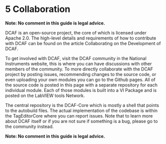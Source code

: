 # 5	Collaboration

**Note: No comment in this guide is legal advice.**

DCAF is an open-source project, the core of which is licensed under Apache 2.0. The high-level details and requirements of how to contribute with DCAF can be found on the article Collaborating on the Development of DCAF.

To get involved with DCAF, visit the DCAF community in the National Instruments website, this is where you can have discussions with other members of the community. To more directly collaborate with the DCAF project by posting issues, recommending changes to the source code, or even uploading your own modules you can go to the Github pages. All of the source code is posted in this page with a separate repository for each individual module. Each of those modules is built into a VI Package and is posted on the LabVIEW tools Network.

The central repository is the DCAF-Core which is mostly a shell that points to the autobuild files. The actual implementation of the codebase is within the TagEditorCore where you can report issues. Note that to learn more about DCAF itself or if you are not sure if something is a bug, please go to the community instead.

**Note: No comment in this guide is legal advice.**
